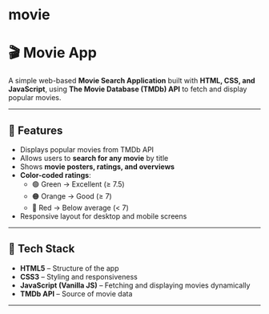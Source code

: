 # movie
# 🎬 Movie App

A simple web-based **Movie Search Application** built with **HTML, CSS, and JavaScript**, using **The Movie Database (TMDb) API** to fetch and display popular movies.

---

## 🚀 Features

- Displays popular movies from TMDb API  
- Allows users to **search for any movie** by title  
- Shows **movie posters, ratings, and overviews**  
- **Color-coded ratings**:
  - 🟢 Green → Excellent (≥ 7.5)
  - 🟠 Orange → Good (≥ 7)
  - 🔴 Red → Below average (< 7)
- Responsive layout for desktop and mobile screens

---

## 🧩 Tech Stack

- **HTML5** – Structure of the app  
- **CSS3** – Styling and responsiveness  
- **JavaScript (Vanilla JS)** – Fetching and displaying movies dynamically  
- **TMDb API** – Source of movie data  

---


